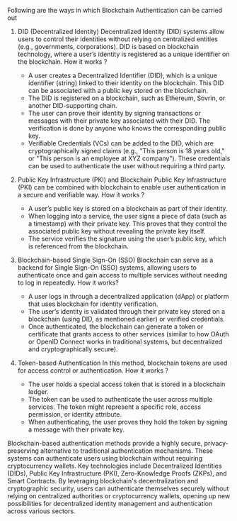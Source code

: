Following are the ways in which Blockchain Authentication can be carried out 

1. DID (Decentralized Identity)
Decentralized Identity (DID) systems allow users to control their identities without relying on centralized entities (e.g., governments, corporations). DID is based on blockchain technology, where a user’s identity is registered as a unique identifier on the blockchain.
   How it works ?
   - A user creates a Decentralized Identifier (DID), which is a unique identifier (string) linked to their identity on the blockchain. This DID can be associated with a public key stored on the blockchain.
   - The DID is registered on a blockchain, such as Ethereum, Sovrin, or another DID-supporting chain.
   - The user can prove their identity by signing transactions or messages with their private key associated with their DID. The verification is done by anyone who knows the corresponding public key.
   - Verifiable Credentials (VCs) can be added to the DID, which are cryptographically signed claims (e.g., "This person is 18 years old," or "This person is an employee at XYZ company"). These credentials can be used to authenticate the user without requiring a third party.


2. Public Key Infrastructure (PKI) and Blockchain
Public Key Infrastructure (PKI) can be combined with blockchain to enable user authentication in a secure and verifiable way.
   How it works ?
   - A user’s public key is stored on a blockchain as part of their identity.
   - When logging into a service, the user signs a piece of data (such as a timestamp) with their private key. This proves that they control the associated public key without revealing the private key itself.
   - The service verifies the signature using the user’s public key, which is referenced from the blockchain.

3. Blockchain-based Single Sign-On (SSO)
Blockchain can serve as a backend for Single Sign-On (SSO) systems, allowing users to authenticate once and gain access to multiple services without needing to log in repeatedly.
    How it works?
    - A user logs in through a decentralized application (dApp) or platform that uses blockchain for identity verification.
    - The user’s identity is validated through their private key stored on a blockchain (using DID, as mentioned earlier) or verified credentials.
    - Once authenticated, the blockchain can generate a token or certificate that grants access to other services (similar to how OAuth or OpenID Connect works in traditional systems, but decentralized and cryptographically secure).


4. Token-based Authentication
In this method, blockchain tokens are used for access control or authentication.
    How it works ?
    - The user holds a special access token that is stored in a blockchain ledger.
    - The token can be used to authenticate the user across multiple services. The token might represent a specific role, access permission, or identity attribute.
    - When authenticating, the user proves they hold the token by signing a message with their private key.



Blockchain-based authentication methods provide a highly secure, privacy-preserving alternative to traditional authentication mechanisms. These systems can authenticate users using blockchain without requiring cryptocurrency wallets. Key technologies include Decentralized Identities (DIDs), Public Key Infrastructure (PKI), Zero-Knowledge Proofs (ZKPs), and Smart Contracts. By leveraging blockchain's decentralization and cryptographic security, users can authenticate themselves securely without relying on centralized authorities or cryptocurrency wallets, opening up new possibilities for decentralized identity management and authentication across various sectors.



